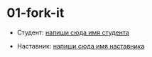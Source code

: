 # 01-fork-it


* Студент: [напиши сюда имя студента](http://ссылка_на_профиль_гитхаб.ру)

* Наставник: [напиши сюда имя наставника](http://ссылка_на_профиль_гитхаб.ру)
